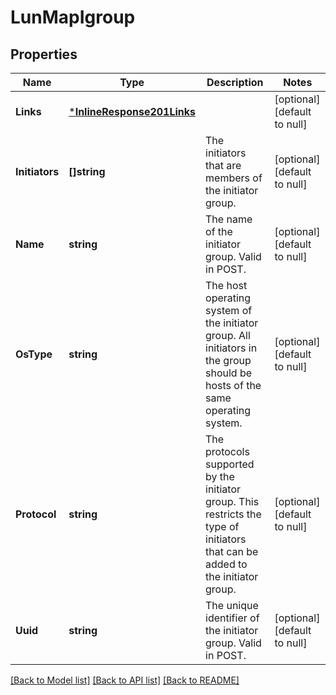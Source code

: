 # LunMapIgroup

## Properties
Name | Type | Description | Notes
------------ | ------------- | ------------- | -------------
**Links** | [***InlineResponse201Links**](inline_response_201__links.md) |  | [optional] [default to null]
**Initiators** | **[]string** | The initiators that are members of the initiator group.  | [optional] [default to null]
**Name** | **string** | The name of the initiator group. Valid in POST.  | [optional] [default to null]
**OsType** | **string** | The host operating system of the initiator group. All initiators in the group should be hosts of the same operating system.  | [optional] [default to null]
**Protocol** | **string** | The protocols supported by the initiator group. This restricts the type of initiators that can be added to the initiator group.  | [optional] [default to null]
**Uuid** | **string** | The unique identifier of the initiator group. Valid in POST.  | [optional] [default to null]

[[Back to Model list]](../README.md#documentation-for-models) [[Back to API list]](../README.md#documentation-for-api-endpoints) [[Back to README]](../README.md)



